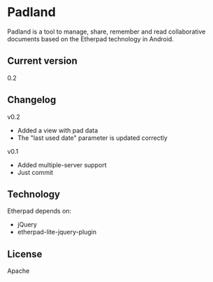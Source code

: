 # Padland
Padland is a tool to manage, share, remember and read collaborative documents based on the Etherpad technology in Android.

## Current version
0.2

## Changelog
v0.2
- Added a view with pad data
- The "last used date" parameter is updated correctly

v0.1
- Added multiple-server support
- Just commit

## Technology
Etherpad depends on:
- jQuery
- etherpad-lite-jquery-plugin


License
----
Apache



[Etherpad]:http://etherpad.org/
[etherpad-lite-jquery-plugin]:https://github.com/ether/etherpad-lite-jquery-plugin
